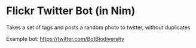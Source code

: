 # Flickr Twitter Bot (in Nim)
Takes a set of tags and posts a random photo to twitter, without duplicates

Example bot: https://twitter.com/BotBiodiversity
